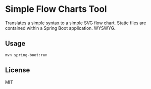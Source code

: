 # Simple Flow Charts Tool

Translates a simple syntax to a simple SVG flow chart. Static files are contained within a Spring Boot application. WYSWYG.

## Usage

    mvn spring-boot:run

## License

MIT
